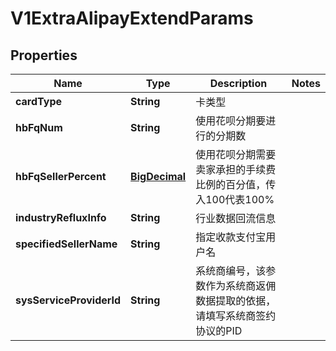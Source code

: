 
# V1ExtraAlipayExtendParams

## Properties
Name | Type | Description | Notes
------------ | ------------- | ------------- | -------------
**cardType** | **String** | 卡类型 | 
**hbFqNum** | **String** | 使用花呗分期要进行的分期数 | 
**hbFqSellerPercent** | [**BigDecimal**](BigDecimal.md) | 使用花呗分期需要卖家承担的手续费比例的百分值，传入100代表100% | 
**industryRefluxInfo** | **String** | 行业数据回流信息 | 
**specifiedSellerName** | **String** | 指定收款支付宝用户名 | 
**sysServiceProviderId** | **String** | 系统商编号，该参数作为系统商返佣数据提取的依据，请填写系统商签约协议的PID | 



